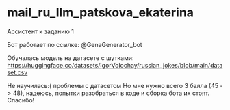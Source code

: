 # mail_ru_llm_patskova_ekaterina
Ассистент к заданию 1


Бот работает по ссылке: @GenaGenerator_bot

Обучалась модель на датасете с шутками: https://huggingface.co/datasets/IgorVolochay/russian_jokes/blob/main/dataset.csv

Не научилась:( проблемы с датасетом
Но мне нужно всего 3 балла (45 -> 48), надеюсь, попытки разобраться в коде и сборка бота их стоят. Спасибо!
